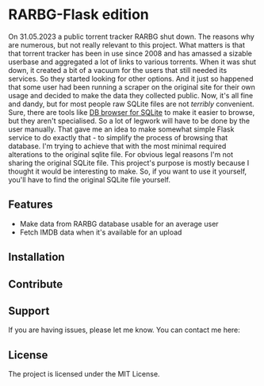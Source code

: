 RARBG-Flask edition
========

On 31.05.2023 a public torrent tracker RARBG shut down. The reasons why are numerous, but not really relevant to this project. What matters is that that torrent tracker has been in use since 2008 and has amassed a sizable userbase and aggregated a lot of links to various torrents.
When it was shut down, it created a bit of a vacuum for the users that still needed its services. So they started looking for other options. And it just so happened that some user had been running a scraper on the original site for their own usage and decided to make the data they collected public.
Now, it's all fine and dandy, but for most people raw SQLite files are not *terribly* convenient. Sure, there are tools like [DB browser for SQLite](https://sqlitebrowser.org/) to make it easier to browse, but they aren't specialised. So a lot of legwork will have to be done by the user manually.
That gave me an idea to make somewhat simple Flask service to do exactly that - to simplify the process of browsing that database. I'm trying to achieve that with the most minimal required alterations to the original sqlite file.
For obvious legal reasons I'm not sharing the original SQLite file. This project's purpose is mostly because I thought it would be interesting to make. So, if you want to use it yourself, you'll have to find the original SQLite file yourself.

Features
--------

- Make data from RARBG database usable for an average user
- Fetch IMDB data when it's available for an upload

Installation
------------


Contribute
----------


Support
-------

If you are having issues, please let me know.
You can contact me here:

License
-------

The project is licensed under the MIT License.
